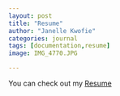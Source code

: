 ```yaml
---
layout: post
title: "Resume"
author: "Janelle Kwofie"
categories: journal
tags: [documentation,resume]
image: IMG_4770.JPG

---
```


You can check out my [Resume](/assets/files/Updated%20Resume%20FB_2024.pdf) 

